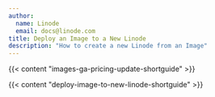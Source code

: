 ```yaml
---
author:
  name: Linode
  email: docs@linode.com
title: Deploy an Image to a New Linode
description: "How to create a new Linode from an Image"
---
```


{{< content "images-ga-pricing-update-shortguide" >}}

{{< content "deploy-image-to-new-linode-shortguide" >}}